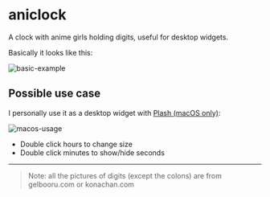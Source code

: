 # aniclock

A clock with anime girls holding digits, useful for desktop widgets.

Basically it looks like this:

![basic-example](readme-assets/basic-example.png)



## Possible use case

I personally use it as a desktop widget with [Plash (macOS only)](https://github.com/sindresorhus/Plash):

![macos-usage](readme-assets/macos-use-case.gif)

- Double click hours to change size
- Double click minutes to show/hide seconds

---

>  Note: all the pictures of digits (except the colons) are from gelbooru.com or konachan.com
